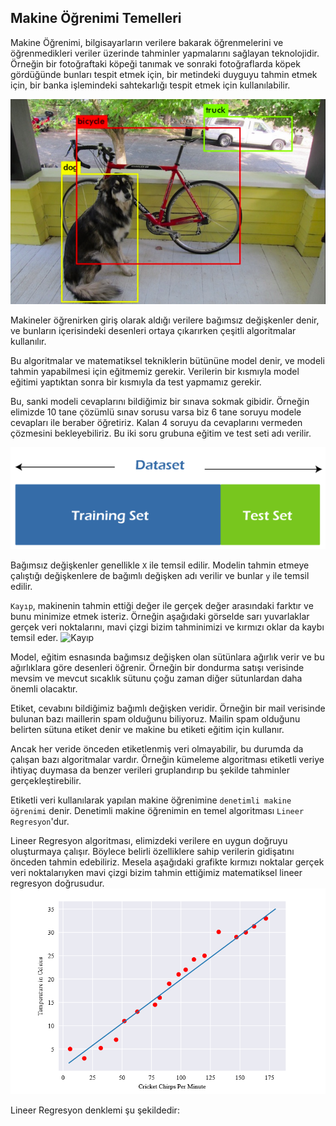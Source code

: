 ## Makine Öğrenimi Temelleri

Makine Öğrenimi, bilgisayarların verilere bakarak öğrenmelerini ve öğrenmedikleri veriler üzerinde tahminler yapmalarını sağlayan teknolojidir.
Örneğin bir fotoğraftaki köpeği tanımak ve sonraki fotoğraflarda köpek gördüğünde bunları tespit etmek için, bir metindeki duyguyu tahmin etmek için, bir banka işlemindeki sahtekarlığı tespit etmek için kullanılabilir.

![Obje-Tespiti](obje_tespiti.png)

Makineler öğrenirken giriş olarak aldığı verilere bağımsız değişkenler denir, ve bunların içerisindeki desenleri ortaya çıkarırken çeşitli algoritmalar kullanılır. 

Bu algoritmalar ve matematiksel tekniklerin bütününe model denir, ve modeli tahmin yapabilmesi için eğitmemiz gerekir. Verilerin bir kısmıyla model eğitimi yaptıktan sonra bir kısmıyla da test yapmamız gerekir.

Bu, sanki modeli cevaplarını bildiğimiz bir sınava sokmak gibidir. Örneğin elimizde 10 tane çözümlü sınav sorusu varsa biz 6 tane soruyu modele cevapları ile beraber öğretiriz. Kalan 4 soruyu da cevaplarını vermeden çözmesini bekleyebiliriz. Bu iki soru grubuna eğitim ve test seti adı verilir.

![Egitim-Test](egitim_tst.png)


Bağımsız değişkenler genellikle `X` ile temsil edilir. Modelin tahmin etmeye çalıştığı değişkenlere de bağımlı değişken adı verilir ve bunlar `y` ile temsil edilir.

`Kayıp`, makinenin tahmin ettiği değer ile gerçek değer arasındaki farktır ve bunu minimize etmek isteriz. Örneğin aşağıdaki görselde sarı yuvarlaklar gerçek veri noktalarını, mavi çizgi bizim tahminimizi ve kırmızı oklar da kaybı temsil eder.
![Kayıp](kayıp.png)


Model, eğitim esnasında bağımsız değişken olan sütünlara ağırlık verir ve bu ağırlıklara göre desenleri öğrenir.
Örneğin bir dondurma satışı verisinde mevsim ve mevcut sıcaklık sütunu çoğu zaman diğer sütunlardan daha önemli olacaktır.

Etiket, cevabını bildiğimiz bağımlı değişken veridir. Örneğin bir mail verisinde bulunan bazı maillerin spam olduğunu biliyoruz. Mailin spam olduğunu belirten sütuna etiket denir ve makine bu etiketi eğitim için kullanır.

Ancak her veride önceden etiketlenmiş veri olmayabilir, bu durumda da çalışan bazı algoritmalar vardır. Örneğin kümeleme algoritması etiketli veriye ihtiyaç duymasa da benzer verileri gruplandırıp bu şekilde tahminler gerçekleştirebilir.

Etiketli veri kullanılarak yapılan makine öğrenimine `denetimli makine öğrenimi` denir. Denetimli makine öğrenimin en temel algoritması `Lineer Regresyon`'dur.

Lineer Regresyon algoritması, elimizdeki verilere en uygun doğruyu oluşturmaya çalışır. Böylece belirli özelliklere sahip verilerin gidişatını önceden tahmin edebiliriz. Mesela aşağıdaki grafikte kırmızı noktalar gerçek veri noktalarıyken mavi çizgi bizim tahmin ettiğimiz matematiksel lineer regresyon doğrusudur.
![Lineer-Reg](linreg.png)

Lineer Regresyon denklemi şu şekildedir: 



